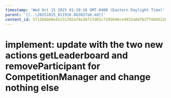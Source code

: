 ```yaml
---
timestamp: 'Wed Oct 15 2025 01:19:16 GMT-0400 (Eastern Daylight Time)'
parent: '[[..\20251015_011916.8b3027ab.md]]'
content_id: 5712b6bb0e41231702a74e38717d01c7205046ce4932a84fb37f0d452266021f
---
```


# implement: update with the two new actions getLeaderboard and removeParticipant for CompetitionManager and change nothing else
